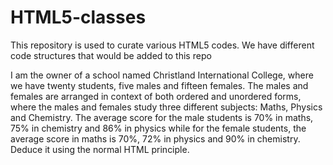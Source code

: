 # HTML5-classes
This repository is used to curate various HTML5 codes.
We have different code structures that would be added to this repo

I am the owner of a school named Christland International College, where we have twenty students, five males and fifteen females. The males and females are arranged in context of both ordered and unordered forms, where the males and females study three different subjects: Maths, Physics and Chemistry. The average score for the male students is 70% in maths, 75% in chemistry and 86% in physics while for the female students, the average score in maths is 70%, 72% in physics and 90% in chemistry. Deduce it using the normal HTML principle.
